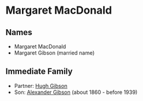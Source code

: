 ﻿---
layout: person
subject_key: i5053655
permalink: /people/i5053655
---

# Margaret MacDonald

## Names

* Margaret MacDonald
* Margaret Gibson (married name)

## Immediate Family

* Partner: [Hugh Gibson](./@22004930@-hugh-gibson-b-d.md)
* Son: [Alexander Gibson](./@21968540@-alexander-gibson-b1860-d1939.md) (about 1860 - before 1939)

